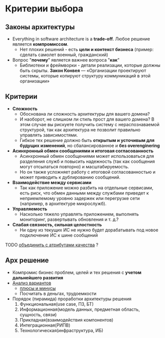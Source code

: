 # Критерии выбора

## Законы архитектуры

- Everything in software architecture is a __trade-off__. Любое решение является __компромиссом__.
  - Нет плохих решений - есть __цели и контекст бизнеса__ (пример: сделать самолет военный, гражданский)
- Вопрос "__почему__" является важнее вопроса "__как__"
  - Библиотеки и фреймворки - детали реализации, которые должны быть скрыты.
__Закон Конвея__ — «Организации проектируют системы, которые копируют структуру коммуникаций в этой организации»

## Критерии

- __Сложность__
  - Обоснована ли сложность архитектуры для вашего домена?
  - И наоборот, не слишком ли стиль прост для вашего домена? В этом случае вы рискуете получить систему с нераспознаваемой структурой, так как архитектура не позволит правильно управлять зависимостями.
  - Гибкое тех решение должно быть __открытым и усточивым для будущих изменений__, но сбалансированное и __без overenginering__
- __Асинхронный обмен сообщениями и итоговая согласованность__
  - Асинхронный обмен сообщениями может использоваться для разделения служб и повысить надежность (так как сообщения могут отсылаться повторно) и масштабируемость.
  - Но он также усложняет работу с итоговой согласованностью и может приводить к дублированию сообщений.
- __Взаимодействие между сервисами__
  - Так как приложение можно разбить на отдельные сервисами, есть риск, что обмен данными между службами приведет к неприемлемому уровню задержек или перегрузке сети (например, в архитектуре микрослужб).
- __Управляемость__
  - Насколько тяжело управлять приложением, выполнять мониторинг, развертывать обновления и т. д.?
- __Слабая связность, сильная целостность__
  - Ни одну из текущих ИС не нужно будет дорабатывать под новое подключение ИС к шине сообщений

TODO [объединить с атрибутами качества](arch.ability.md) ?

## Арх решение

- Компромис бизнес проблем, целей и тех решения с __учетом дальнейшего развития__
- [Анализ вариантов](alternative.md)
  - [плюсы и минусы](https://docs.microsoft.com/ru-ru/azure/architecture/guide/architecture-styles/#consider-challenges-and-benefits)
  - Посчитать в деньгах, трудоемкости
- Порядок (пирамида) проработки архитектуры решения
  1. Функциональная(use case, ПЗ, БТ)
  2. Информационная(модель данных, предметная область, сущность, связи)
  3. Прикладная(взаимодействия компонентов)
  4. Интеграционная(РИПВ)
  5. Технологическая(инфраструктура, ИБ)
